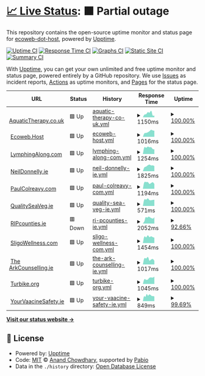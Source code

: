 # [📈 Live Status](https://ecoweb-dot-host.github.io/upptime): <!--live status--> **🟧 Partial outage**

This repository contains the open-source uptime monitor and status page for [ecoweb-dot-host](https://ecoweb-dot-host.github.io/upptime), powered by [Upptime](https://github.com/upptime/upptime).

[![Uptime CI](https://github.com/ecoweb-dot-host/upptime/workflows/Uptime%20CI/badge.svg)](https://github.com/ecoweb-dot-host/upptime/actions?query=workflow%3A%22Uptime+CI%22)
[![Response Time CI](https://github.com/ecoweb-dot-host/upptime/workflows/Response%20Time%20CI/badge.svg)](https://github.com/ecoweb-dot-host/upptime/actions?query=workflow%3A%22Response+Time+CI%22)
[![Graphs CI](https://github.com/ecoweb-dot-host/upptime/workflows/Graphs%20CI/badge.svg)](https://github.com/ecoweb-dot-host/upptime/actions?query=workflow%3A%22Graphs+CI%22)
[![Static Site CI](https://github.com/ecoweb-dot-host/upptime/workflows/Static%20Site%20CI/badge.svg)](https://github.com/ecoweb-dot-host/upptime/actions?query=workflow%3A%22Static+Site+CI%22)
[![Summary CI](https://github.com/ecoweb-dot-host/upptime/workflows/Summary%20CI/badge.svg)](https://github.com/ecoweb-dot-host/upptime/actions?query=workflow%3A%22Summary+CI%22)

With [Upptime](https://upptime.js.org), you can get your own unlimited and free uptime monitor and status page, powered entirely by a GitHub repository. We use [Issues](https://github.com/ecoweb-dot-host/upptime/issues) as incident reports, [Actions](https://github.com/ecoweb-dot-host/upptime/actions) as uptime monitors, and [Pages](https://ecoweb-dot-host.github.io/upptime) for the status page.

<!--start: status pages-->
<!-- This summary is generated by Upptime (https://github.com/upptime/upptime) -->
<!-- Do not edit this manually, your changes will be overwritten -->
<!-- prettier-ignore -->
| URL | Status | History | Response Time | Uptime |
| --- | ------ | ------- | ------------- | ------ |
| <img alt="" src="https://icons.duckduckgo.com/ip3/aquatictherapy.co.uk.ico" height="13"> [AquaticTherapy.co.uk](https://aquatictherapy.co.uk/) | 🟩 Up | [aquatic-therapy-co-uk.yml](https://github.com/ecoweb-dot-host/upptime/commits/HEAD/history/aquatic-therapy-co-uk.yml) | <details><summary><img alt="Response time graph" src="./graphs/aquatic-therapy-co-uk/response-time-week.png" height="20"> 1150ms</summary><br><a href="https://ecoweb-dot-host.github.io/upptime/history/aquatic-therapy-co-uk"><img alt="Response time 976" src="https://img.shields.io/endpoint?url=https%3A%2F%2Fraw.githubusercontent.com%2Fecoweb-dot-host%2Fupptime%2FHEAD%2Fapi%2Faquatic-therapy-co-uk%2Fresponse-time.json"></a><br><a href="https://ecoweb-dot-host.github.io/upptime/history/aquatic-therapy-co-uk"><img alt="24-hour response time 756" src="https://img.shields.io/endpoint?url=https%3A%2F%2Fraw.githubusercontent.com%2Fecoweb-dot-host%2Fupptime%2FHEAD%2Fapi%2Faquatic-therapy-co-uk%2Fresponse-time-day.json"></a><br><a href="https://ecoweb-dot-host.github.io/upptime/history/aquatic-therapy-co-uk"><img alt="7-day response time 1150" src="https://img.shields.io/endpoint?url=https%3A%2F%2Fraw.githubusercontent.com%2Fecoweb-dot-host%2Fupptime%2FHEAD%2Fapi%2Faquatic-therapy-co-uk%2Fresponse-time-week.json"></a><br><a href="https://ecoweb-dot-host.github.io/upptime/history/aquatic-therapy-co-uk"><img alt="30-day response time 944" src="https://img.shields.io/endpoint?url=https%3A%2F%2Fraw.githubusercontent.com%2Fecoweb-dot-host%2Fupptime%2FHEAD%2Fapi%2Faquatic-therapy-co-uk%2Fresponse-time-month.json"></a><br><a href="https://ecoweb-dot-host.github.io/upptime/history/aquatic-therapy-co-uk"><img alt="1-year response time 976" src="https://img.shields.io/endpoint?url=https%3A%2F%2Fraw.githubusercontent.com%2Fecoweb-dot-host%2Fupptime%2FHEAD%2Fapi%2Faquatic-therapy-co-uk%2Fresponse-time-year.json"></a></details> | <details><summary><a href="https://ecoweb-dot-host.github.io/upptime/history/aquatic-therapy-co-uk">100.00%</a></summary><a href="https://ecoweb-dot-host.github.io/upptime/history/aquatic-therapy-co-uk"><img alt="All-time uptime 100.00%" src="https://img.shields.io/endpoint?url=https%3A%2F%2Fraw.githubusercontent.com%2Fecoweb-dot-host%2Fupptime%2FHEAD%2Fapi%2Faquatic-therapy-co-uk%2Fuptime.json"></a><br><a href="https://ecoweb-dot-host.github.io/upptime/history/aquatic-therapy-co-uk"><img alt="24-hour uptime 100.00%" src="https://img.shields.io/endpoint?url=https%3A%2F%2Fraw.githubusercontent.com%2Fecoweb-dot-host%2Fupptime%2FHEAD%2Fapi%2Faquatic-therapy-co-uk%2Fuptime-day.json"></a><br><a href="https://ecoweb-dot-host.github.io/upptime/history/aquatic-therapy-co-uk"><img alt="7-day uptime 100.00%" src="https://img.shields.io/endpoint?url=https%3A%2F%2Fraw.githubusercontent.com%2Fecoweb-dot-host%2Fupptime%2FHEAD%2Fapi%2Faquatic-therapy-co-uk%2Fuptime-week.json"></a><br><a href="https://ecoweb-dot-host.github.io/upptime/history/aquatic-therapy-co-uk"><img alt="30-day uptime 100.00%" src="https://img.shields.io/endpoint?url=https%3A%2F%2Fraw.githubusercontent.com%2Fecoweb-dot-host%2Fupptime%2FHEAD%2Fapi%2Faquatic-therapy-co-uk%2Fuptime-month.json"></a><br><a href="https://ecoweb-dot-host.github.io/upptime/history/aquatic-therapy-co-uk"><img alt="1-year uptime 100.00%" src="https://img.shields.io/endpoint?url=https%3A%2F%2Fraw.githubusercontent.com%2Fecoweb-dot-host%2Fupptime%2FHEAD%2Fapi%2Faquatic-therapy-co-uk%2Fuptime-year.json"></a></details>
| <img alt="" src="https://icons.duckduckgo.com/ip3/ecoweb.host.ico" height="13"> [Ecoweb.Host](https://ecoweb.host/) | 🟩 Up | [ecoweb-host.yml](https://github.com/ecoweb-dot-host/upptime/commits/HEAD/history/ecoweb-host.yml) | <details><summary><img alt="Response time graph" src="./graphs/ecoweb-host/response-time-week.png" height="20"> 1016ms</summary><br><a href="https://ecoweb-dot-host.github.io/upptime/history/ecoweb-host"><img alt="Response time 1539" src="https://img.shields.io/endpoint?url=https%3A%2F%2Fraw.githubusercontent.com%2Fecoweb-dot-host%2Fupptime%2FHEAD%2Fapi%2Fecoweb-host%2Fresponse-time.json"></a><br><a href="https://ecoweb-dot-host.github.io/upptime/history/ecoweb-host"><img alt="24-hour response time 1083" src="https://img.shields.io/endpoint?url=https%3A%2F%2Fraw.githubusercontent.com%2Fecoweb-dot-host%2Fupptime%2FHEAD%2Fapi%2Fecoweb-host%2Fresponse-time-day.json"></a><br><a href="https://ecoweb-dot-host.github.io/upptime/history/ecoweb-host"><img alt="7-day response time 1016" src="https://img.shields.io/endpoint?url=https%3A%2F%2Fraw.githubusercontent.com%2Fecoweb-dot-host%2Fupptime%2FHEAD%2Fapi%2Fecoweb-host%2Fresponse-time-week.json"></a><br><a href="https://ecoweb-dot-host.github.io/upptime/history/ecoweb-host"><img alt="30-day response time 895" src="https://img.shields.io/endpoint?url=https%3A%2F%2Fraw.githubusercontent.com%2Fecoweb-dot-host%2Fupptime%2FHEAD%2Fapi%2Fecoweb-host%2Fresponse-time-month.json"></a><br><a href="https://ecoweb-dot-host.github.io/upptime/history/ecoweb-host"><img alt="1-year response time 1539" src="https://img.shields.io/endpoint?url=https%3A%2F%2Fraw.githubusercontent.com%2Fecoweb-dot-host%2Fupptime%2FHEAD%2Fapi%2Fecoweb-host%2Fresponse-time-year.json"></a></details> | <details><summary><a href="https://ecoweb-dot-host.github.io/upptime/history/ecoweb-host">100.00%</a></summary><a href="https://ecoweb-dot-host.github.io/upptime/history/ecoweb-host"><img alt="All-time uptime 95.25%" src="https://img.shields.io/endpoint?url=https%3A%2F%2Fraw.githubusercontent.com%2Fecoweb-dot-host%2Fupptime%2FHEAD%2Fapi%2Fecoweb-host%2Fuptime.json"></a><br><a href="https://ecoweb-dot-host.github.io/upptime/history/ecoweb-host"><img alt="24-hour uptime 100.00%" src="https://img.shields.io/endpoint?url=https%3A%2F%2Fraw.githubusercontent.com%2Fecoweb-dot-host%2Fupptime%2FHEAD%2Fapi%2Fecoweb-host%2Fuptime-day.json"></a><br><a href="https://ecoweb-dot-host.github.io/upptime/history/ecoweb-host"><img alt="7-day uptime 100.00%" src="https://img.shields.io/endpoint?url=https%3A%2F%2Fraw.githubusercontent.com%2Fecoweb-dot-host%2Fupptime%2FHEAD%2Fapi%2Fecoweb-host%2Fuptime-week.json"></a><br><a href="https://ecoweb-dot-host.github.io/upptime/history/ecoweb-host"><img alt="30-day uptime 100.00%" src="https://img.shields.io/endpoint?url=https%3A%2F%2Fraw.githubusercontent.com%2Fecoweb-dot-host%2Fupptime%2FHEAD%2Fapi%2Fecoweb-host%2Fuptime-month.json"></a><br><a href="https://ecoweb-dot-host.github.io/upptime/history/ecoweb-host"><img alt="1-year uptime 95.25%" src="https://img.shields.io/endpoint?url=https%3A%2F%2Fraw.githubusercontent.com%2Fecoweb-dot-host%2Fupptime%2FHEAD%2Fapi%2Fecoweb-host%2Fuptime-year.json"></a></details>
| <img alt="" src="https://icons.duckduckgo.com/ip3/lymphingalong.com.ico" height="13"> [LymphingAlong.com](https://lymphingalong.com/) | 🟩 Up | [lymphing-along-com.yml](https://github.com/ecoweb-dot-host/upptime/commits/HEAD/history/lymphing-along-com.yml) | <details><summary><img alt="Response time graph" src="./graphs/lymphing-along-com/response-time-week.png" height="20"> 1254ms</summary><br><a href="https://ecoweb-dot-host.github.io/upptime/history/lymphing-along-com"><img alt="Response time 987" src="https://img.shields.io/endpoint?url=https%3A%2F%2Fraw.githubusercontent.com%2Fecoweb-dot-host%2Fupptime%2FHEAD%2Fapi%2Flymphing-along-com%2Fresponse-time.json"></a><br><a href="https://ecoweb-dot-host.github.io/upptime/history/lymphing-along-com"><img alt="24-hour response time 1204" src="https://img.shields.io/endpoint?url=https%3A%2F%2Fraw.githubusercontent.com%2Fecoweb-dot-host%2Fupptime%2FHEAD%2Fapi%2Flymphing-along-com%2Fresponse-time-day.json"></a><br><a href="https://ecoweb-dot-host.github.io/upptime/history/lymphing-along-com"><img alt="7-day response time 1254" src="https://img.shields.io/endpoint?url=https%3A%2F%2Fraw.githubusercontent.com%2Fecoweb-dot-host%2Fupptime%2FHEAD%2Fapi%2Flymphing-along-com%2Fresponse-time-week.json"></a><br><a href="https://ecoweb-dot-host.github.io/upptime/history/lymphing-along-com"><img alt="30-day response time 1091" src="https://img.shields.io/endpoint?url=https%3A%2F%2Fraw.githubusercontent.com%2Fecoweb-dot-host%2Fupptime%2FHEAD%2Fapi%2Flymphing-along-com%2Fresponse-time-month.json"></a><br><a href="https://ecoweb-dot-host.github.io/upptime/history/lymphing-along-com"><img alt="1-year response time 987" src="https://img.shields.io/endpoint?url=https%3A%2F%2Fraw.githubusercontent.com%2Fecoweb-dot-host%2Fupptime%2FHEAD%2Fapi%2Flymphing-along-com%2Fresponse-time-year.json"></a></details> | <details><summary><a href="https://ecoweb-dot-host.github.io/upptime/history/lymphing-along-com">100.00%</a></summary><a href="https://ecoweb-dot-host.github.io/upptime/history/lymphing-along-com"><img alt="All-time uptime 95.20%" src="https://img.shields.io/endpoint?url=https%3A%2F%2Fraw.githubusercontent.com%2Fecoweb-dot-host%2Fupptime%2FHEAD%2Fapi%2Flymphing-along-com%2Fuptime.json"></a><br><a href="https://ecoweb-dot-host.github.io/upptime/history/lymphing-along-com"><img alt="24-hour uptime 100.00%" src="https://img.shields.io/endpoint?url=https%3A%2F%2Fraw.githubusercontent.com%2Fecoweb-dot-host%2Fupptime%2FHEAD%2Fapi%2Flymphing-along-com%2Fuptime-day.json"></a><br><a href="https://ecoweb-dot-host.github.io/upptime/history/lymphing-along-com"><img alt="7-day uptime 100.00%" src="https://img.shields.io/endpoint?url=https%3A%2F%2Fraw.githubusercontent.com%2Fecoweb-dot-host%2Fupptime%2FHEAD%2Fapi%2Flymphing-along-com%2Fuptime-week.json"></a><br><a href="https://ecoweb-dot-host.github.io/upptime/history/lymphing-along-com"><img alt="30-day uptime 100.00%" src="https://img.shields.io/endpoint?url=https%3A%2F%2Fraw.githubusercontent.com%2Fecoweb-dot-host%2Fupptime%2FHEAD%2Fapi%2Flymphing-along-com%2Fuptime-month.json"></a><br><a href="https://ecoweb-dot-host.github.io/upptime/history/lymphing-along-com"><img alt="1-year uptime 95.20%" src="https://img.shields.io/endpoint?url=https%3A%2F%2Fraw.githubusercontent.com%2Fecoweb-dot-host%2Fupptime%2FHEAD%2Fapi%2Flymphing-along-com%2Fuptime-year.json"></a></details>
| <img alt="" src="https://icons.duckduckgo.com/ip3/neildonnelly.ie.ico" height="13"> [NeilDonnelly.ie](https://neildonnelly.ie/) | 🟩 Up | [neil-donnelly-ie.yml](https://github.com/ecoweb-dot-host/upptime/commits/HEAD/history/neil-donnelly-ie.yml) | <details><summary><img alt="Response time graph" src="./graphs/neil-donnelly-ie/response-time-week.png" height="20"> 1825ms</summary><br><a href="https://ecoweb-dot-host.github.io/upptime/history/neil-donnelly-ie"><img alt="Response time 1662" src="https://img.shields.io/endpoint?url=https%3A%2F%2Fraw.githubusercontent.com%2Fecoweb-dot-host%2Fupptime%2FHEAD%2Fapi%2Fneil-donnelly-ie%2Fresponse-time.json"></a><br><a href="https://ecoweb-dot-host.github.io/upptime/history/neil-donnelly-ie"><img alt="24-hour response time 1857" src="https://img.shields.io/endpoint?url=https%3A%2F%2Fraw.githubusercontent.com%2Fecoweb-dot-host%2Fupptime%2FHEAD%2Fapi%2Fneil-donnelly-ie%2Fresponse-time-day.json"></a><br><a href="https://ecoweb-dot-host.github.io/upptime/history/neil-donnelly-ie"><img alt="7-day response time 1825" src="https://img.shields.io/endpoint?url=https%3A%2F%2Fraw.githubusercontent.com%2Fecoweb-dot-host%2Fupptime%2FHEAD%2Fapi%2Fneil-donnelly-ie%2Fresponse-time-week.json"></a><br><a href="https://ecoweb-dot-host.github.io/upptime/history/neil-donnelly-ie"><img alt="30-day response time 1727" src="https://img.shields.io/endpoint?url=https%3A%2F%2Fraw.githubusercontent.com%2Fecoweb-dot-host%2Fupptime%2FHEAD%2Fapi%2Fneil-donnelly-ie%2Fresponse-time-month.json"></a><br><a href="https://ecoweb-dot-host.github.io/upptime/history/neil-donnelly-ie"><img alt="1-year response time 1662" src="https://img.shields.io/endpoint?url=https%3A%2F%2Fraw.githubusercontent.com%2Fecoweb-dot-host%2Fupptime%2FHEAD%2Fapi%2Fneil-donnelly-ie%2Fresponse-time-year.json"></a></details> | <details><summary><a href="https://ecoweb-dot-host.github.io/upptime/history/neil-donnelly-ie">100.00%</a></summary><a href="https://ecoweb-dot-host.github.io/upptime/history/neil-donnelly-ie"><img alt="All-time uptime 100.00%" src="https://img.shields.io/endpoint?url=https%3A%2F%2Fraw.githubusercontent.com%2Fecoweb-dot-host%2Fupptime%2FHEAD%2Fapi%2Fneil-donnelly-ie%2Fuptime.json"></a><br><a href="https://ecoweb-dot-host.github.io/upptime/history/neil-donnelly-ie"><img alt="24-hour uptime 100.00%" src="https://img.shields.io/endpoint?url=https%3A%2F%2Fraw.githubusercontent.com%2Fecoweb-dot-host%2Fupptime%2FHEAD%2Fapi%2Fneil-donnelly-ie%2Fuptime-day.json"></a><br><a href="https://ecoweb-dot-host.github.io/upptime/history/neil-donnelly-ie"><img alt="7-day uptime 100.00%" src="https://img.shields.io/endpoint?url=https%3A%2F%2Fraw.githubusercontent.com%2Fecoweb-dot-host%2Fupptime%2FHEAD%2Fapi%2Fneil-donnelly-ie%2Fuptime-week.json"></a><br><a href="https://ecoweb-dot-host.github.io/upptime/history/neil-donnelly-ie"><img alt="30-day uptime 100.00%" src="https://img.shields.io/endpoint?url=https%3A%2F%2Fraw.githubusercontent.com%2Fecoweb-dot-host%2Fupptime%2FHEAD%2Fapi%2Fneil-donnelly-ie%2Fuptime-month.json"></a><br><a href="https://ecoweb-dot-host.github.io/upptime/history/neil-donnelly-ie"><img alt="1-year uptime 100.00%" src="https://img.shields.io/endpoint?url=https%3A%2F%2Fraw.githubusercontent.com%2Fecoweb-dot-host%2Fupptime%2FHEAD%2Fapi%2Fneil-donnelly-ie%2Fuptime-year.json"></a></details>
| <img alt="" src="https://icons.duckduckgo.com/ip3/paulcolreavy.com.ico" height="13"> [PaulColreavy.com](https://paulcolreavy.com/) | 🟩 Up | [paul-colreavy-com.yml](https://github.com/ecoweb-dot-host/upptime/commits/HEAD/history/paul-colreavy-com.yml) | <details><summary><img alt="Response time graph" src="./graphs/paul-colreavy-com/response-time-week.png" height="20"> 1194ms</summary><br><a href="https://ecoweb-dot-host.github.io/upptime/history/paul-colreavy-com"><img alt="Response time 1148" src="https://img.shields.io/endpoint?url=https%3A%2F%2Fraw.githubusercontent.com%2Fecoweb-dot-host%2Fupptime%2FHEAD%2Fapi%2Fpaul-colreavy-com%2Fresponse-time.json"></a><br><a href="https://ecoweb-dot-host.github.io/upptime/history/paul-colreavy-com"><img alt="24-hour response time 1122" src="https://img.shields.io/endpoint?url=https%3A%2F%2Fraw.githubusercontent.com%2Fecoweb-dot-host%2Fupptime%2FHEAD%2Fapi%2Fpaul-colreavy-com%2Fresponse-time-day.json"></a><br><a href="https://ecoweb-dot-host.github.io/upptime/history/paul-colreavy-com"><img alt="7-day response time 1194" src="https://img.shields.io/endpoint?url=https%3A%2F%2Fraw.githubusercontent.com%2Fecoweb-dot-host%2Fupptime%2FHEAD%2Fapi%2Fpaul-colreavy-com%2Fresponse-time-week.json"></a><br><a href="https://ecoweb-dot-host.github.io/upptime/history/paul-colreavy-com"><img alt="30-day response time 1206" src="https://img.shields.io/endpoint?url=https%3A%2F%2Fraw.githubusercontent.com%2Fecoweb-dot-host%2Fupptime%2FHEAD%2Fapi%2Fpaul-colreavy-com%2Fresponse-time-month.json"></a><br><a href="https://ecoweb-dot-host.github.io/upptime/history/paul-colreavy-com"><img alt="1-year response time 1148" src="https://img.shields.io/endpoint?url=https%3A%2F%2Fraw.githubusercontent.com%2Fecoweb-dot-host%2Fupptime%2FHEAD%2Fapi%2Fpaul-colreavy-com%2Fresponse-time-year.json"></a></details> | <details><summary><a href="https://ecoweb-dot-host.github.io/upptime/history/paul-colreavy-com">100.00%</a></summary><a href="https://ecoweb-dot-host.github.io/upptime/history/paul-colreavy-com"><img alt="All-time uptime 100.00%" src="https://img.shields.io/endpoint?url=https%3A%2F%2Fraw.githubusercontent.com%2Fecoweb-dot-host%2Fupptime%2FHEAD%2Fapi%2Fpaul-colreavy-com%2Fuptime.json"></a><br><a href="https://ecoweb-dot-host.github.io/upptime/history/paul-colreavy-com"><img alt="24-hour uptime 100.00%" src="https://img.shields.io/endpoint?url=https%3A%2F%2Fraw.githubusercontent.com%2Fecoweb-dot-host%2Fupptime%2FHEAD%2Fapi%2Fpaul-colreavy-com%2Fuptime-day.json"></a><br><a href="https://ecoweb-dot-host.github.io/upptime/history/paul-colreavy-com"><img alt="7-day uptime 100.00%" src="https://img.shields.io/endpoint?url=https%3A%2F%2Fraw.githubusercontent.com%2Fecoweb-dot-host%2Fupptime%2FHEAD%2Fapi%2Fpaul-colreavy-com%2Fuptime-week.json"></a><br><a href="https://ecoweb-dot-host.github.io/upptime/history/paul-colreavy-com"><img alt="30-day uptime 100.00%" src="https://img.shields.io/endpoint?url=https%3A%2F%2Fraw.githubusercontent.com%2Fecoweb-dot-host%2Fupptime%2FHEAD%2Fapi%2Fpaul-colreavy-com%2Fuptime-month.json"></a><br><a href="https://ecoweb-dot-host.github.io/upptime/history/paul-colreavy-com"><img alt="1-year uptime 100.00%" src="https://img.shields.io/endpoint?url=https%3A%2F%2Fraw.githubusercontent.com%2Fecoweb-dot-host%2Fupptime%2FHEAD%2Fapi%2Fpaul-colreavy-com%2Fuptime-year.json"></a></details>
| <img alt="" src="https://icons.duckduckgo.com/ip3/qualityseaveg.ie.ico" height="13"> [QualitySeaVeg.ie](https://qualityseaveg.ie/) | 🟩 Up | [quality-sea-veg-ie.yml](https://github.com/ecoweb-dot-host/upptime/commits/HEAD/history/quality-sea-veg-ie.yml) | <details><summary><img alt="Response time graph" src="./graphs/quality-sea-veg-ie/response-time-week.png" height="20"> 571ms</summary><br><a href="https://ecoweb-dot-host.github.io/upptime/history/quality-sea-veg-ie"><img alt="Response time 622" src="https://img.shields.io/endpoint?url=https%3A%2F%2Fraw.githubusercontent.com%2Fecoweb-dot-host%2Fupptime%2FHEAD%2Fapi%2Fquality-sea-veg-ie%2Fresponse-time.json"></a><br><a href="https://ecoweb-dot-host.github.io/upptime/history/quality-sea-veg-ie"><img alt="24-hour response time 589" src="https://img.shields.io/endpoint?url=https%3A%2F%2Fraw.githubusercontent.com%2Fecoweb-dot-host%2Fupptime%2FHEAD%2Fapi%2Fquality-sea-veg-ie%2Fresponse-time-day.json"></a><br><a href="https://ecoweb-dot-host.github.io/upptime/history/quality-sea-veg-ie"><img alt="7-day response time 571" src="https://img.shields.io/endpoint?url=https%3A%2F%2Fraw.githubusercontent.com%2Fecoweb-dot-host%2Fupptime%2FHEAD%2Fapi%2Fquality-sea-veg-ie%2Fresponse-time-week.json"></a><br><a href="https://ecoweb-dot-host.github.io/upptime/history/quality-sea-veg-ie"><img alt="30-day response time 594" src="https://img.shields.io/endpoint?url=https%3A%2F%2Fraw.githubusercontent.com%2Fecoweb-dot-host%2Fupptime%2FHEAD%2Fapi%2Fquality-sea-veg-ie%2Fresponse-time-month.json"></a><br><a href="https://ecoweb-dot-host.github.io/upptime/history/quality-sea-veg-ie"><img alt="1-year response time 622" src="https://img.shields.io/endpoint?url=https%3A%2F%2Fraw.githubusercontent.com%2Fecoweb-dot-host%2Fupptime%2FHEAD%2Fapi%2Fquality-sea-veg-ie%2Fresponse-time-year.json"></a></details> | <details><summary><a href="https://ecoweb-dot-host.github.io/upptime/history/quality-sea-veg-ie">100.00%</a></summary><a href="https://ecoweb-dot-host.github.io/upptime/history/quality-sea-veg-ie"><img alt="All-time uptime 99.93%" src="https://img.shields.io/endpoint?url=https%3A%2F%2Fraw.githubusercontent.com%2Fecoweb-dot-host%2Fupptime%2FHEAD%2Fapi%2Fquality-sea-veg-ie%2Fuptime.json"></a><br><a href="https://ecoweb-dot-host.github.io/upptime/history/quality-sea-veg-ie"><img alt="24-hour uptime 100.00%" src="https://img.shields.io/endpoint?url=https%3A%2F%2Fraw.githubusercontent.com%2Fecoweb-dot-host%2Fupptime%2FHEAD%2Fapi%2Fquality-sea-veg-ie%2Fuptime-day.json"></a><br><a href="https://ecoweb-dot-host.github.io/upptime/history/quality-sea-veg-ie"><img alt="7-day uptime 100.00%" src="https://img.shields.io/endpoint?url=https%3A%2F%2Fraw.githubusercontent.com%2Fecoweb-dot-host%2Fupptime%2FHEAD%2Fapi%2Fquality-sea-veg-ie%2Fuptime-week.json"></a><br><a href="https://ecoweb-dot-host.github.io/upptime/history/quality-sea-veg-ie"><img alt="30-day uptime 99.86%" src="https://img.shields.io/endpoint?url=https%3A%2F%2Fraw.githubusercontent.com%2Fecoweb-dot-host%2Fupptime%2FHEAD%2Fapi%2Fquality-sea-veg-ie%2Fuptime-month.json"></a><br><a href="https://ecoweb-dot-host.github.io/upptime/history/quality-sea-veg-ie"><img alt="1-year uptime 99.93%" src="https://img.shields.io/endpoint?url=https%3A%2F%2Fraw.githubusercontent.com%2Fecoweb-dot-host%2Fupptime%2FHEAD%2Fapi%2Fquality-sea-veg-ie%2Fuptime-year.json"></a></details>
| <img alt="" src="https://icons.duckduckgo.com/ip3/ripcounties.ie.ico" height="13"> [RIPcounties.ie](https://ripcounties.ie/) | 🟥 Down | [ri-pcounties-ie.yml](https://github.com/ecoweb-dot-host/upptime/commits/HEAD/history/ri-pcounties-ie.yml) | <details><summary><img alt="Response time graph" src="./graphs/ri-pcounties-ie/response-time-week.png" height="20"> 2052ms</summary><br><a href="https://ecoweb-dot-host.github.io/upptime/history/ri-pcounties-ie"><img alt="Response time 1083" src="https://img.shields.io/endpoint?url=https%3A%2F%2Fraw.githubusercontent.com%2Fecoweb-dot-host%2Fupptime%2FHEAD%2Fapi%2Fri-pcounties-ie%2Fresponse-time.json"></a><br><a href="https://ecoweb-dot-host.github.io/upptime/history/ri-pcounties-ie"><img alt="24-hour response time 4315" src="https://img.shields.io/endpoint?url=https%3A%2F%2Fraw.githubusercontent.com%2Fecoweb-dot-host%2Fupptime%2FHEAD%2Fapi%2Fri-pcounties-ie%2Fresponse-time-day.json"></a><br><a href="https://ecoweb-dot-host.github.io/upptime/history/ri-pcounties-ie"><img alt="7-day response time 2052" src="https://img.shields.io/endpoint?url=https%3A%2F%2Fraw.githubusercontent.com%2Fecoweb-dot-host%2Fupptime%2FHEAD%2Fapi%2Fri-pcounties-ie%2Fresponse-time-week.json"></a><br><a href="https://ecoweb-dot-host.github.io/upptime/history/ri-pcounties-ie"><img alt="30-day response time 1165" src="https://img.shields.io/endpoint?url=https%3A%2F%2Fraw.githubusercontent.com%2Fecoweb-dot-host%2Fupptime%2FHEAD%2Fapi%2Fri-pcounties-ie%2Fresponse-time-month.json"></a><br><a href="https://ecoweb-dot-host.github.io/upptime/history/ri-pcounties-ie"><img alt="1-year response time 1083" src="https://img.shields.io/endpoint?url=https%3A%2F%2Fraw.githubusercontent.com%2Fecoweb-dot-host%2Fupptime%2FHEAD%2Fapi%2Fri-pcounties-ie%2Fresponse-time-year.json"></a></details> | <details><summary><a href="https://ecoweb-dot-host.github.io/upptime/history/ri-pcounties-ie">92.66%</a></summary><a href="https://ecoweb-dot-host.github.io/upptime/history/ri-pcounties-ie"><img alt="All-time uptime 87.73%" src="https://img.shields.io/endpoint?url=https%3A%2F%2Fraw.githubusercontent.com%2Fecoweb-dot-host%2Fupptime%2FHEAD%2Fapi%2Fri-pcounties-ie%2Fuptime.json"></a><br><a href="https://ecoweb-dot-host.github.io/upptime/history/ri-pcounties-ie"><img alt="24-hour uptime 98.25%" src="https://img.shields.io/endpoint?url=https%3A%2F%2Fraw.githubusercontent.com%2Fecoweb-dot-host%2Fupptime%2FHEAD%2Fapi%2Fri-pcounties-ie%2Fuptime-day.json"></a><br><a href="https://ecoweb-dot-host.github.io/upptime/history/ri-pcounties-ie"><img alt="7-day uptime 92.66%" src="https://img.shields.io/endpoint?url=https%3A%2F%2Fraw.githubusercontent.com%2Fecoweb-dot-host%2Fupptime%2FHEAD%2Fapi%2Fri-pcounties-ie%2Fuptime-week.json"></a><br><a href="https://ecoweb-dot-host.github.io/upptime/history/ri-pcounties-ie"><img alt="30-day uptime 86.58%" src="https://img.shields.io/endpoint?url=https%3A%2F%2Fraw.githubusercontent.com%2Fecoweb-dot-host%2Fupptime%2FHEAD%2Fapi%2Fri-pcounties-ie%2Fuptime-month.json"></a><br><a href="https://ecoweb-dot-host.github.io/upptime/history/ri-pcounties-ie"><img alt="1-year uptime 87.73%" src="https://img.shields.io/endpoint?url=https%3A%2F%2Fraw.githubusercontent.com%2Fecoweb-dot-host%2Fupptime%2FHEAD%2Fapi%2Fri-pcounties-ie%2Fuptime-year.json"></a></details>
| <img alt="" src="https://icons.duckduckgo.com/ip3/sligowellness.com.ico" height="13"> [SligoWellness.com](https://sligowellness.com/) | 🟩 Up | [sligo-wellness-com.yml](https://github.com/ecoweb-dot-host/upptime/commits/HEAD/history/sligo-wellness-com.yml) | <details><summary><img alt="Response time graph" src="./graphs/sligo-wellness-com/response-time-week.png" height="20"> 1454ms</summary><br><a href="https://ecoweb-dot-host.github.io/upptime/history/sligo-wellness-com"><img alt="Response time 1419" src="https://img.shields.io/endpoint?url=https%3A%2F%2Fraw.githubusercontent.com%2Fecoweb-dot-host%2Fupptime%2FHEAD%2Fapi%2Fsligo-wellness-com%2Fresponse-time.json"></a><br><a href="https://ecoweb-dot-host.github.io/upptime/history/sligo-wellness-com"><img alt="24-hour response time 1525" src="https://img.shields.io/endpoint?url=https%3A%2F%2Fraw.githubusercontent.com%2Fecoweb-dot-host%2Fupptime%2FHEAD%2Fapi%2Fsligo-wellness-com%2Fresponse-time-day.json"></a><br><a href="https://ecoweb-dot-host.github.io/upptime/history/sligo-wellness-com"><img alt="7-day response time 1454" src="https://img.shields.io/endpoint?url=https%3A%2F%2Fraw.githubusercontent.com%2Fecoweb-dot-host%2Fupptime%2FHEAD%2Fapi%2Fsligo-wellness-com%2Fresponse-time-week.json"></a><br><a href="https://ecoweb-dot-host.github.io/upptime/history/sligo-wellness-com"><img alt="30-day response time 1430" src="https://img.shields.io/endpoint?url=https%3A%2F%2Fraw.githubusercontent.com%2Fecoweb-dot-host%2Fupptime%2FHEAD%2Fapi%2Fsligo-wellness-com%2Fresponse-time-month.json"></a><br><a href="https://ecoweb-dot-host.github.io/upptime/history/sligo-wellness-com"><img alt="1-year response time 1419" src="https://img.shields.io/endpoint?url=https%3A%2F%2Fraw.githubusercontent.com%2Fecoweb-dot-host%2Fupptime%2FHEAD%2Fapi%2Fsligo-wellness-com%2Fresponse-time-year.json"></a></details> | <details><summary><a href="https://ecoweb-dot-host.github.io/upptime/history/sligo-wellness-com">100.00%</a></summary><a href="https://ecoweb-dot-host.github.io/upptime/history/sligo-wellness-com"><img alt="All-time uptime 99.98%" src="https://img.shields.io/endpoint?url=https%3A%2F%2Fraw.githubusercontent.com%2Fecoweb-dot-host%2Fupptime%2FHEAD%2Fapi%2Fsligo-wellness-com%2Fuptime.json"></a><br><a href="https://ecoweb-dot-host.github.io/upptime/history/sligo-wellness-com"><img alt="24-hour uptime 100.00%" src="https://img.shields.io/endpoint?url=https%3A%2F%2Fraw.githubusercontent.com%2Fecoweb-dot-host%2Fupptime%2FHEAD%2Fapi%2Fsligo-wellness-com%2Fuptime-day.json"></a><br><a href="https://ecoweb-dot-host.github.io/upptime/history/sligo-wellness-com"><img alt="7-day uptime 100.00%" src="https://img.shields.io/endpoint?url=https%3A%2F%2Fraw.githubusercontent.com%2Fecoweb-dot-host%2Fupptime%2FHEAD%2Fapi%2Fsligo-wellness-com%2Fuptime-week.json"></a><br><a href="https://ecoweb-dot-host.github.io/upptime/history/sligo-wellness-com"><img alt="30-day uptime 100.00%" src="https://img.shields.io/endpoint?url=https%3A%2F%2Fraw.githubusercontent.com%2Fecoweb-dot-host%2Fupptime%2FHEAD%2Fapi%2Fsligo-wellness-com%2Fuptime-month.json"></a><br><a href="https://ecoweb-dot-host.github.io/upptime/history/sligo-wellness-com"><img alt="1-year uptime 99.98%" src="https://img.shields.io/endpoint?url=https%3A%2F%2Fraw.githubusercontent.com%2Fecoweb-dot-host%2Fupptime%2FHEAD%2Fapi%2Fsligo-wellness-com%2Fuptime-year.json"></a></details>
| <img alt="" src="https://icons.duckduckgo.com/ip3/thearkcounselling.ie.ico" height="13"> [The ArkCounselling.ie](https://thearkcounselling.ie/) | 🟩 Up | [the-ark-counselling-ie.yml](https://github.com/ecoweb-dot-host/upptime/commits/HEAD/history/the-ark-counselling-ie.yml) | <details><summary><img alt="Response time graph" src="./graphs/the-ark-counselling-ie/response-time-week.png" height="20"> 1017ms</summary><br><a href="https://ecoweb-dot-host.github.io/upptime/history/the-ark-counselling-ie"><img alt="Response time 1164" src="https://img.shields.io/endpoint?url=https%3A%2F%2Fraw.githubusercontent.com%2Fecoweb-dot-host%2Fupptime%2FHEAD%2Fapi%2Fthe-ark-counselling-ie%2Fresponse-time.json"></a><br><a href="https://ecoweb-dot-host.github.io/upptime/history/the-ark-counselling-ie"><img alt="24-hour response time 750" src="https://img.shields.io/endpoint?url=https%3A%2F%2Fraw.githubusercontent.com%2Fecoweb-dot-host%2Fupptime%2FHEAD%2Fapi%2Fthe-ark-counselling-ie%2Fresponse-time-day.json"></a><br><a href="https://ecoweb-dot-host.github.io/upptime/history/the-ark-counselling-ie"><img alt="7-day response time 1017" src="https://img.shields.io/endpoint?url=https%3A%2F%2Fraw.githubusercontent.com%2Fecoweb-dot-host%2Fupptime%2FHEAD%2Fapi%2Fthe-ark-counselling-ie%2Fresponse-time-week.json"></a><br><a href="https://ecoweb-dot-host.github.io/upptime/history/the-ark-counselling-ie"><img alt="30-day response time 1231" src="https://img.shields.io/endpoint?url=https%3A%2F%2Fraw.githubusercontent.com%2Fecoweb-dot-host%2Fupptime%2FHEAD%2Fapi%2Fthe-ark-counselling-ie%2Fresponse-time-month.json"></a><br><a href="https://ecoweb-dot-host.github.io/upptime/history/the-ark-counselling-ie"><img alt="1-year response time 1164" src="https://img.shields.io/endpoint?url=https%3A%2F%2Fraw.githubusercontent.com%2Fecoweb-dot-host%2Fupptime%2FHEAD%2Fapi%2Fthe-ark-counselling-ie%2Fresponse-time-year.json"></a></details> | <details><summary><a href="https://ecoweb-dot-host.github.io/upptime/history/the-ark-counselling-ie">100.00%</a></summary><a href="https://ecoweb-dot-host.github.io/upptime/history/the-ark-counselling-ie"><img alt="All-time uptime 100.00%" src="https://img.shields.io/endpoint?url=https%3A%2F%2Fraw.githubusercontent.com%2Fecoweb-dot-host%2Fupptime%2FHEAD%2Fapi%2Fthe-ark-counselling-ie%2Fuptime.json"></a><br><a href="https://ecoweb-dot-host.github.io/upptime/history/the-ark-counselling-ie"><img alt="24-hour uptime 100.00%" src="https://img.shields.io/endpoint?url=https%3A%2F%2Fraw.githubusercontent.com%2Fecoweb-dot-host%2Fupptime%2FHEAD%2Fapi%2Fthe-ark-counselling-ie%2Fuptime-day.json"></a><br><a href="https://ecoweb-dot-host.github.io/upptime/history/the-ark-counselling-ie"><img alt="7-day uptime 100.00%" src="https://img.shields.io/endpoint?url=https%3A%2F%2Fraw.githubusercontent.com%2Fecoweb-dot-host%2Fupptime%2FHEAD%2Fapi%2Fthe-ark-counselling-ie%2Fuptime-week.json"></a><br><a href="https://ecoweb-dot-host.github.io/upptime/history/the-ark-counselling-ie"><img alt="30-day uptime 100.00%" src="https://img.shields.io/endpoint?url=https%3A%2F%2Fraw.githubusercontent.com%2Fecoweb-dot-host%2Fupptime%2FHEAD%2Fapi%2Fthe-ark-counselling-ie%2Fuptime-month.json"></a><br><a href="https://ecoweb-dot-host.github.io/upptime/history/the-ark-counselling-ie"><img alt="1-year uptime 100.00%" src="https://img.shields.io/endpoint?url=https%3A%2F%2Fraw.githubusercontent.com%2Fecoweb-dot-host%2Fupptime%2FHEAD%2Fapi%2Fthe-ark-counselling-ie%2Fuptime-year.json"></a></details>
| <img alt="" src="https://icons.duckduckgo.com/ip3/turbike.org.ico" height="13"> [Turbike.org](https://turbike.org) | 🟩 Up | [turbike-org.yml](https://github.com/ecoweb-dot-host/upptime/commits/HEAD/history/turbike-org.yml) | <details><summary><img alt="Response time graph" src="./graphs/turbike-org/response-time-week.png" height="20"> 1045ms</summary><br><a href="https://ecoweb-dot-host.github.io/upptime/history/turbike-org"><img alt="Response time 1018" src="https://img.shields.io/endpoint?url=https%3A%2F%2Fraw.githubusercontent.com%2Fecoweb-dot-host%2Fupptime%2FHEAD%2Fapi%2Fturbike-org%2Fresponse-time.json"></a><br><a href="https://ecoweb-dot-host.github.io/upptime/history/turbike-org"><img alt="24-hour response time 1082" src="https://img.shields.io/endpoint?url=https%3A%2F%2Fraw.githubusercontent.com%2Fecoweb-dot-host%2Fupptime%2FHEAD%2Fapi%2Fturbike-org%2Fresponse-time-day.json"></a><br><a href="https://ecoweb-dot-host.github.io/upptime/history/turbike-org"><img alt="7-day response time 1045" src="https://img.shields.io/endpoint?url=https%3A%2F%2Fraw.githubusercontent.com%2Fecoweb-dot-host%2Fupptime%2FHEAD%2Fapi%2Fturbike-org%2Fresponse-time-week.json"></a><br><a href="https://ecoweb-dot-host.github.io/upptime/history/turbike-org"><img alt="30-day response time 1058" src="https://img.shields.io/endpoint?url=https%3A%2F%2Fraw.githubusercontent.com%2Fecoweb-dot-host%2Fupptime%2FHEAD%2Fapi%2Fturbike-org%2Fresponse-time-month.json"></a><br><a href="https://ecoweb-dot-host.github.io/upptime/history/turbike-org"><img alt="1-year response time 1018" src="https://img.shields.io/endpoint?url=https%3A%2F%2Fraw.githubusercontent.com%2Fecoweb-dot-host%2Fupptime%2FHEAD%2Fapi%2Fturbike-org%2Fresponse-time-year.json"></a></details> | <details><summary><a href="https://ecoweb-dot-host.github.io/upptime/history/turbike-org">100.00%</a></summary><a href="https://ecoweb-dot-host.github.io/upptime/history/turbike-org"><img alt="All-time uptime 95.24%" src="https://img.shields.io/endpoint?url=https%3A%2F%2Fraw.githubusercontent.com%2Fecoweb-dot-host%2Fupptime%2FHEAD%2Fapi%2Fturbike-org%2Fuptime.json"></a><br><a href="https://ecoweb-dot-host.github.io/upptime/history/turbike-org"><img alt="24-hour uptime 100.00%" src="https://img.shields.io/endpoint?url=https%3A%2F%2Fraw.githubusercontent.com%2Fecoweb-dot-host%2Fupptime%2FHEAD%2Fapi%2Fturbike-org%2Fuptime-day.json"></a><br><a href="https://ecoweb-dot-host.github.io/upptime/history/turbike-org"><img alt="7-day uptime 100.00%" src="https://img.shields.io/endpoint?url=https%3A%2F%2Fraw.githubusercontent.com%2Fecoweb-dot-host%2Fupptime%2FHEAD%2Fapi%2Fturbike-org%2Fuptime-week.json"></a><br><a href="https://ecoweb-dot-host.github.io/upptime/history/turbike-org"><img alt="30-day uptime 100.00%" src="https://img.shields.io/endpoint?url=https%3A%2F%2Fraw.githubusercontent.com%2Fecoweb-dot-host%2Fupptime%2FHEAD%2Fapi%2Fturbike-org%2Fuptime-month.json"></a><br><a href="https://ecoweb-dot-host.github.io/upptime/history/turbike-org"><img alt="1-year uptime 95.24%" src="https://img.shields.io/endpoint?url=https%3A%2F%2Fraw.githubusercontent.com%2Fecoweb-dot-host%2Fupptime%2FHEAD%2Fapi%2Fturbike-org%2Fuptime-year.json"></a></details>
| <img alt="" src="https://icons.duckduckgo.com/ip3/yourvaccinesafety.ie.ico" height="13"> [YourVaacineSafety.ie](https://yourvaccinesafety.ie/) | 🟩 Up | [your-vaacine-safety-ie.yml](https://github.com/ecoweb-dot-host/upptime/commits/HEAD/history/your-vaacine-safety-ie.yml) | <details><summary><img alt="Response time graph" src="./graphs/your-vaacine-safety-ie/response-time-week.png" height="20"> 849ms</summary><br><a href="https://ecoweb-dot-host.github.io/upptime/history/your-vaacine-safety-ie"><img alt="Response time 838" src="https://img.shields.io/endpoint?url=https%3A%2F%2Fraw.githubusercontent.com%2Fecoweb-dot-host%2Fupptime%2FHEAD%2Fapi%2Fyour-vaacine-safety-ie%2Fresponse-time.json"></a><br><a href="https://ecoweb-dot-host.github.io/upptime/history/your-vaacine-safety-ie"><img alt="24-hour response time 830" src="https://img.shields.io/endpoint?url=https%3A%2F%2Fraw.githubusercontent.com%2Fecoweb-dot-host%2Fupptime%2FHEAD%2Fapi%2Fyour-vaacine-safety-ie%2Fresponse-time-day.json"></a><br><a href="https://ecoweb-dot-host.github.io/upptime/history/your-vaacine-safety-ie"><img alt="7-day response time 849" src="https://img.shields.io/endpoint?url=https%3A%2F%2Fraw.githubusercontent.com%2Fecoweb-dot-host%2Fupptime%2FHEAD%2Fapi%2Fyour-vaacine-safety-ie%2Fresponse-time-week.json"></a><br><a href="https://ecoweb-dot-host.github.io/upptime/history/your-vaacine-safety-ie"><img alt="30-day response time 873" src="https://img.shields.io/endpoint?url=https%3A%2F%2Fraw.githubusercontent.com%2Fecoweb-dot-host%2Fupptime%2FHEAD%2Fapi%2Fyour-vaacine-safety-ie%2Fresponse-time-month.json"></a><br><a href="https://ecoweb-dot-host.github.io/upptime/history/your-vaacine-safety-ie"><img alt="1-year response time 838" src="https://img.shields.io/endpoint?url=https%3A%2F%2Fraw.githubusercontent.com%2Fecoweb-dot-host%2Fupptime%2FHEAD%2Fapi%2Fyour-vaacine-safety-ie%2Fresponse-time-year.json"></a></details> | <details><summary><a href="https://ecoweb-dot-host.github.io/upptime/history/your-vaacine-safety-ie">99.69%</a></summary><a href="https://ecoweb-dot-host.github.io/upptime/history/your-vaacine-safety-ie"><img alt="All-time uptime 99.96%" src="https://img.shields.io/endpoint?url=https%3A%2F%2Fraw.githubusercontent.com%2Fecoweb-dot-host%2Fupptime%2FHEAD%2Fapi%2Fyour-vaacine-safety-ie%2Fuptime.json"></a><br><a href="https://ecoweb-dot-host.github.io/upptime/history/your-vaacine-safety-ie"><img alt="24-hour uptime 100.00%" src="https://img.shields.io/endpoint?url=https%3A%2F%2Fraw.githubusercontent.com%2Fecoweb-dot-host%2Fupptime%2FHEAD%2Fapi%2Fyour-vaacine-safety-ie%2Fuptime-day.json"></a><br><a href="https://ecoweb-dot-host.github.io/upptime/history/your-vaacine-safety-ie"><img alt="7-day uptime 99.69%" src="https://img.shields.io/endpoint?url=https%3A%2F%2Fraw.githubusercontent.com%2Fecoweb-dot-host%2Fupptime%2FHEAD%2Fapi%2Fyour-vaacine-safety-ie%2Fuptime-week.json"></a><br><a href="https://ecoweb-dot-host.github.io/upptime/history/your-vaacine-safety-ie"><img alt="30-day uptime 99.93%" src="https://img.shields.io/endpoint?url=https%3A%2F%2Fraw.githubusercontent.com%2Fecoweb-dot-host%2Fupptime%2FHEAD%2Fapi%2Fyour-vaacine-safety-ie%2Fuptime-month.json"></a><br><a href="https://ecoweb-dot-host.github.io/upptime/history/your-vaacine-safety-ie"><img alt="1-year uptime 99.96%" src="https://img.shields.io/endpoint?url=https%3A%2F%2Fraw.githubusercontent.com%2Fecoweb-dot-host%2Fupptime%2FHEAD%2Fapi%2Fyour-vaacine-safety-ie%2Fuptime-year.json"></a></details>

<!--end: status pages-->

[**Visit our status website →**](https://ecoweb-dot-host.github.io/upptime)

## 📄 License

- Powered by: [Upptime](https://github.com/upptime/upptime)
- Code: [MIT](./LICENSE) © [Anand Chowdhary](https://anandchowdhary.com), supported by [Pabio](https://pabio.com)
- Data in the `./history` directory: [Open Database License](https://opendatacommons.org/licenses/odbl/1-0/)
